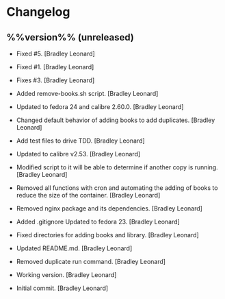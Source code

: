 Changelog
=========

%%version%% (unreleased)
------------------------

- Fixed #5. [Bradley Leonard]

- Fixed #1. [Bradley Leonard]

- Fixes #3. [Bradley Leonard]

- Added remove-books.sh script. [Bradley Leonard]

- Updated to fedora 24 and calibre 2.60.0. [Bradley Leonard]

- Changed default behavior of adding books to add duplicates. [Bradley
  Leonard]

- Add test files to drive TDD. [Bradley Leonard]

- Updated to calibre v2.53. [Bradley Leonard]

- Modified script to it will be able to determine if another copy is
  running. [Bradley Leonard]

- Removed all functions with cron and automating the adding of books to
  reduce the size of the container. [Bradley Leonard]

- Removed nginx package and its dependencies. [Bradley Leonard]

- Added .gitignore Updated to fedora 23. [Bradley Leonard]

- Fixed directories for adding books and library. [Bradley Leonard]

- Updated README.md. [Bradley Leonard]

- Removed duplicate run command. [Bradley Leonard]

- Working version. [Bradley Leonard]

- Initial commit. [Bradley Leonard]


